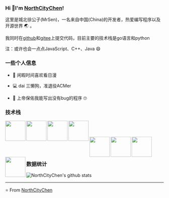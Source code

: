 ### Hi 👋I'm [NorthCityChen](https://grimoire.cn)!

这里是城北徐公子(MrSen)，一名来自中国(China)的开发者，热爱编写程序以及开源世界 :earth_asia: 。

我同时在[github](https://github.com/NorthCityChen)和[gitee](https://gitee.com/NorthCityChen)上提交代码，目前主要的技术栈是go语言和python

注：或许也会一点点JavaScript、C++、Java :smile:

### 一些个人信息

- :tada: 闲暇时间喜欢看日漫

- :computer: dai 三懒狗，准退役ACMer

- :bug: 上帝保佑我能写出没有bug的程序 :roll_eyes:


### 技术栈

<img align="left" width="64px" src="https://cdn.jsdelivr.net/npm/simple-icons@v3/icons/go.svg" />
<img align="left" width="64px" src="https://cdn.jsdelivr.net/npm/simple-icons@v3/icons/python.svg" />
<img align="left" width="64px" src="https://cdn.jsdelivr.net/npm/simple-icons@v3/icons/cplusplus.svg" />
<img align="left" width="64px" src="https://cdn.jsdelivr.net/npm/simple-icons@v3/icons/node-dot-js.svg" />

<br>
<br>
<br>

<img align="left" width="64px" src="https://cdn.jsdelivr.net/npm/simple-icons@v3/icons/java.svg" />
<img align="left" width="64px" src="https://cdn.jsdelivr.net/npm/simple-icons@v3/icons/vue-dot-js.svg" />
<img align="left" width="64px" src="https://cdn.jsdelivr.net/npm/simple-icons@v3/icons/mysql.svg" />
<img align="left" width="64px" src="https://cdn.jsdelivr.net/npm/simple-icons@v3/icons/redis.svg" />

<br>
<br>
<br>


### 数据统计

![NorthCityChen's github stats](https://github-readme-stats.vercel.app/api?username=NorthCityChen&show_icons=true)

----

:star: From [NorthCityChen](https://grimoire.cn)
